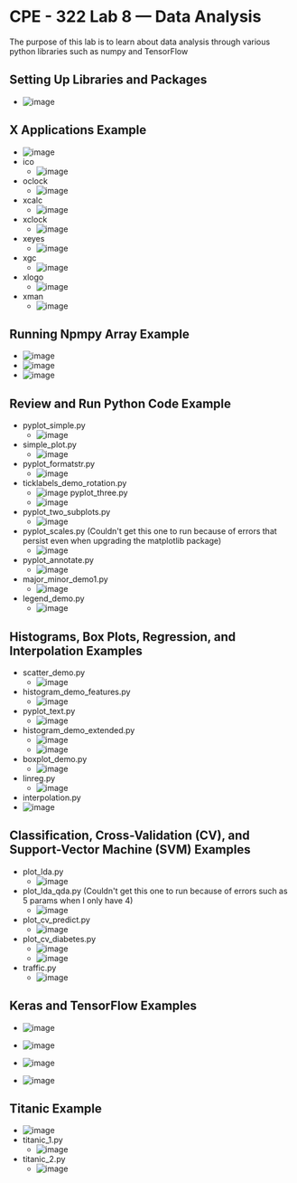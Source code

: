 # CPE - 322 Lab 8 — Data Analysis
The purpose of this lab is to learn about data analysis through various python libraries such as numpy and TensorFlow

## Setting Up Libraries and Packages
- ![image](https://github.com/h-pyo/cpe-322/assets/89234087/8a42921f-8270-4bac-8525-a377dce885fc)

## X Applications Example
- ![image](https://github.com/h-pyo/cpe-322/assets/89234087/8c38fef9-3507-43da-8f4b-31f7bf37b4f1)
- ico
  - ![image](https://github.com/h-pyo/cpe-322/assets/89234087/9d48ecd9-3aa8-4a5b-87b5-40ea4f71c692)
- oclock
  - ![image](https://github.com/h-pyo/cpe-322/assets/89234087/4c31d4f5-f82d-4bf0-8c47-6f86585d8695)
- xcalc
  - ![image](https://github.com/h-pyo/cpe-322/assets/89234087/91550585-dc2b-4fc9-9249-49ede8012595)
- xclock
  - ![image](https://github.com/h-pyo/cpe-322/assets/89234087/8ffe78ab-910b-4757-84a9-667cd29768ad)
- xeyes
  - ![image](https://github.com/h-pyo/cpe-322/assets/89234087/997780ef-81ad-4879-9122-d2b82fc6f0c4)
- xgc
  - ![image](https://github.com/h-pyo/cpe-322/assets/89234087/f8a6f57e-6eb8-4429-b718-f650f8e4a15e)
- xlogo
  - ![image](https://github.com/h-pyo/cpe-322/assets/89234087/08542bba-45b4-44fe-b2bc-fdec30db37d9)
- xman
  - ![image](https://github.com/h-pyo/cpe-322/assets/89234087/f2eebedb-6a9d-49c1-a90f-fb73dd965ade)

## Running Npmpy Array Example
- ![image](https://github.com/h-pyo/cpe-322/assets/89234087/eee4edb2-6229-403b-9e4e-73ff28189e86)
- ![image](https://github.com/h-pyo/cpe-322/assets/89234087/665a9809-91a8-463c-8665-fb9663cccfcb)
- ![image](https://github.com/h-pyo/cpe-322/assets/89234087/af4e9d6f-ec12-4a63-ab0e-f3ab86088ff4)

## Review and Run Python Code Example
- pyplot_simple.py
  - ![image](https://github.com/h-pyo/cpe-322/assets/89234087/2e049d4c-b9f8-4f51-9297-809bfdf32e4a)
- simple_plot.py
  - ![image](https://github.com/h-pyo/cpe-322/assets/89234087/2de53fc6-3318-4854-b196-875e58591299)
- pyplot_formatstr.py
  - ![image](https://github.com/h-pyo/cpe-322/assets/89234087/fb9ea457-78cd-467c-a4b9-e905f11f358a)
- ticklabels_demo_rotation.py
  - ![image](https://github.com/h-pyo/cpe-322/assets/89234087/beed9ff6-5b82-4958-8149-8ff06d58a824)
 pyplot_three.py
  - ![image](https://github.com/h-pyo/cpe-322/assets/89234087/04f1c978-91cd-45db-bdd3-8d5cb1167dce)
- pyplot_two_subplots.py
  - ![image](https://github.com/h-pyo/cpe-322/assets/89234087/25b83a58-69cd-4c58-9240-11e043a86183)
- pyplot_scales.py (Couldn't get this one to run because of errors that persist even when upgrading the matplotlib package)
  - ![image](https://github.com/h-pyo/cpe-322/assets/89234087/a125bce0-2a9c-4d5c-be13-443796edadc3)
- pyplot_annotate.py
  - ![image](https://github.com/h-pyo/cpe-322/assets/89234087/95e00a79-252f-4acf-9c8a-24549d1a279a)
- major_minor_demo1.py
  - ![image](https://github.com/h-pyo/cpe-322/assets/89234087/9c65725a-6093-4b89-b5a5-cdb3a1322c22)
- legend_demo.py
  - ![image](https://github.com/h-pyo/cpe-322/assets/89234087/8fa20c60-98c0-465b-a6b7-55ba83fea729)

## Histograms, Box Plots, Regression, and Interpolation Examples
- scatter_demo.py
  - ![image](https://github.com/h-pyo/cpe-322/assets/89234087/327fc2cb-e993-4009-800b-f4595b5979e9)
- histogram_demo_features.py
  - ![image](https://github.com/h-pyo/cpe-322/assets/89234087/d415a6b1-d432-4438-9670-ef06e15a3d3d)
- pyplot_text.py
  - ![image](https://github.com/h-pyo/cpe-322/assets/89234087/a50bc3ef-00e7-4eca-96bc-46f3454600ad)
- histogram_demo_extended.py
  - ![image](https://github.com/h-pyo/cpe-322/assets/89234087/451db5a9-fc2e-4c0a-8c6e-0389cfc46cbc)
  - ![image](https://github.com/h-pyo/cpe-322/assets/89234087/a7bfcafd-de22-4a0e-9568-1bf325470a29)
- boxplot_demo.py
  - ![image](https://github.com/h-pyo/cpe-322/assets/89234087/7e6f5059-5fef-469b-9643-5174e07fadc6)
- linreg.py
  - ![image](https://github.com/h-pyo/cpe-322/assets/89234087/30d8fed0-5fde-433f-9d89-29161e4528b9)
 - interpolation.py
  - ![image](https://github.com/h-pyo/cpe-322/assets/89234087/b10fba92-a238-4378-8675-85f12d35d2c3)

## Classification, Cross-Validation (CV), and Support-Vector Machine (SVM) Examples
- plot_lda.py
  - ![image](https://github.com/h-pyo/cpe-322/assets/89234087/6c472d90-9ef8-4c56-a8a4-dac52d464a87)
- plot_lda_qda.py (Couldn't get this one to run because of errors such as 5 params when I only have 4)
  - ![image](https://github.com/h-pyo/cpe-322/assets/89234087/7946ba94-044f-4576-bcb2-482db0c329b7)
- plot_cv_predict.py
  - ![image](https://github.com/h-pyo/cpe-322/assets/89234087/4840711d-97cd-45ae-bad3-db85b6b244fb)
- plot_cv_diabetes.py
  - ![image](https://github.com/h-pyo/cpe-322/assets/89234087/3407dc35-7f5c-47c4-95cf-9c39806ace93)
  - ![image](https://github.com/h-pyo/cpe-322/assets/89234087/58c864b4-b5c4-4dd9-9712-8bcd876fe018)
- traffic.py
  - ![image](https://github.com/h-pyo/cpe-322/assets/89234087/72ee4626-069b-47cf-88ff-1c38ef574ed1)

## Keras and TensorFlow Examples
- ![image](https://github.com/h-pyo/cpe-322/assets/89234087/05c5118b-9ba6-406a-a6ba-823563a4ec95)
- ![image](https://github.com/h-pyo/cpe-322/assets/89234087/c7e9ce90-101a-4eb0-8eda-9a9a6a9db98b)

- ![image](https://github.com/h-pyo/cpe-322/assets/89234087/7d88efd2-b841-4bd7-a0b3-580421c50199)
- ![image](https://github.com/h-pyo/cpe-322/assets/89234087/92f0c27e-b0c5-480b-b401-0934513489e0)

## Titanic Example
- ![image](https://github.com/h-pyo/cpe-322/assets/89234087/54093502-1a93-4e19-8413-eed262c6977f)
- titanic_1.py
  - ![image](https://github.com/h-pyo/cpe-322/assets/89234087/1dce6530-453c-4bac-910d-082d85560278)
- titanic_2.py
  - ![image](https://github.com/h-pyo/cpe-322/assets/89234087/4a62b017-68e4-48d7-8c49-8ffcb0fdac43)




